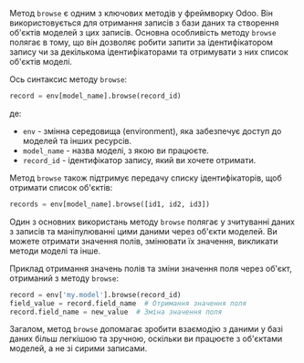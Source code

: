 Метод `browse` є одним з ключових методів у фреймворку Odoo. Він використовується для отримання записів з бази даних та створення об'єктів моделей з цих записів. Основна особливість методу `browse` полягає в тому, що він дозволяє робити запити за ідентифікатором запису чи за декількома ідентифікаторами та отримувати з них список об'єктів моделі.

Ось синтаксис методу `browse`:

```python
record = env[model_name].browse(record_id)
```

де:
- `env` - змінна середовища (environment), яка забезпечує доступ до моделей та інших ресурсів.
- `model_name` - назва моделі, з якою ви працюєте.
- `record_id` - ідентифікатор запису, який ви хочете отримати.

Метод `browse` також підтримує передачу списку ідентифікаторів, щоб отримати список об'єктів:

```python
records = env[model_name].browse([id1, id2, id3])
```

Один з основних використань методу `browse` полягає у зчитуванні даних з записів та маніпулюванні цими даними через об'єкти моделей. Ви можете отримати значення полів, змінювати їх значення, викликати методи моделі та інше.

Приклад отримання значень полів та зміни значення поля через об'єкт, отриманий з методу `browse`:

```python
record = env['my.model'].browse(record_id)
field_value = record.field_name  # Отримання значення поля
record.field_name = new_value  # Зміна значення поля
```

Загалом, метод `browse` допомагає зробити взаємодію з даними у базі даних більш легкішою та зручною, оскільки ви працюєте з об'єктами моделей, а не зі сирими записами.